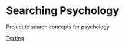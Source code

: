 # Searching Psychology

Project to search concepts for psychology 

[Testing](https://invis.io/BABH3TIR4)
